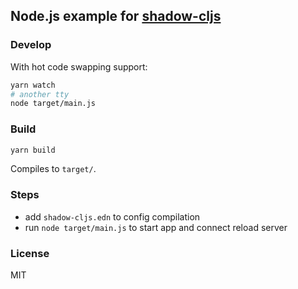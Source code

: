
Node.js example for [shadow-cljs](https://github.com/thheller/shadow-cljs)
----

### Develop

With hot code swapping support:

```bash
yarn watch
# another tty
node target/main.js
```

### Build

```bash
yarn build
```

Compiles to `target/`.

### Steps

* add `shadow-cljs.edn` to config compilation
* run `node target/main.js` to start app and connect reload server

### License

MIT
